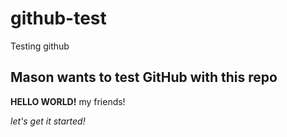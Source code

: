 # github-test
Testing github

## Mason wants to test GitHub with this repo

**HELLO WORLD!** my friends!

*let's get it started!*


